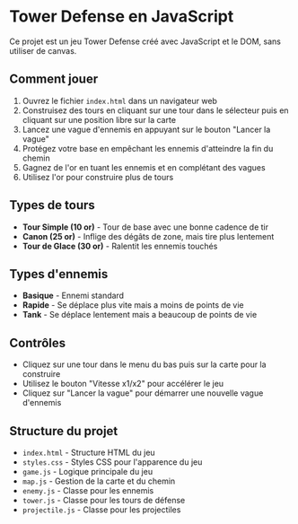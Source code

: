 # Tower Defense en JavaScript

Ce projet est un jeu Tower Defense créé avec JavaScript et le DOM, sans utiliser de canvas.

## Comment jouer

1. Ouvrez le fichier `index.html` dans un navigateur web
2. Construisez des tours en cliquant sur une tour dans le sélecteur puis en cliquant sur une position libre sur la carte
3. Lancez une vague d'ennemis en appuyant sur le bouton "Lancer la vague"
4. Protégez votre base en empêchant les ennemis d'atteindre la fin du chemin
5. Gagnez de l'or en tuant les ennemis et en complétant des vagues
6. Utilisez l'or pour construire plus de tours

## Types de tours

- **Tour Simple (10 or)** - Tour de base avec une bonne cadence de tir
- **Canon (25 or)** - Inflige des dégâts de zone, mais tire plus lentement
- **Tour de Glace (30 or)** - Ralentit les ennemis touchés

## Types d'ennemis

- **Basique** - Ennemi standard
- **Rapide** - Se déplace plus vite mais a moins de points de vie
- **Tank** - Se déplace lentement mais a beaucoup de points de vie

## Contrôles

- Cliquez sur une tour dans le menu du bas puis sur la carte pour la construire
- Utilisez le bouton "Vitesse x1/x2" pour accélérer le jeu
- Cliquez sur "Lancer la vague" pour démarrer une nouvelle vague d'ennemis

## Structure du projet

- `index.html` - Structure HTML du jeu
- `styles.css` - Styles CSS pour l'apparence du jeu
- `game.js` - Logique principale du jeu
- `map.js` - Gestion de la carte et du chemin
- `enemy.js` - Classe pour les ennemis
- `tower.js` - Classe pour les tours de défense
- `projectile.js` - Classe pour les projectiles
